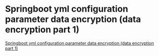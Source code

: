 # Springboot yml configuration parameter data encryption (data encryption part 1)
[Springboot yml configuration parameter data encryption (data encryption part 1)](https://aiwithcloud.com/2022/09/15/springboot_yml_configuration_parameter_data_encryption_data_encryption_part_1/)
